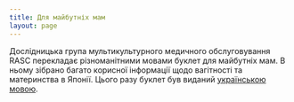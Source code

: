 ```yaml
---
title: Для майбутніх мам
layout: page
---
```


Дослідницька група мультикультурного медичного обслуговування RASC перекладає різноманітними мовами буклет для майбутніх мам. В ньому зібрано багато корисної інформації щодо вагітності та материнства в Японії. Цього разу буклет був виданий [українською мовою](https://rasc.jp/ukrainian/).
